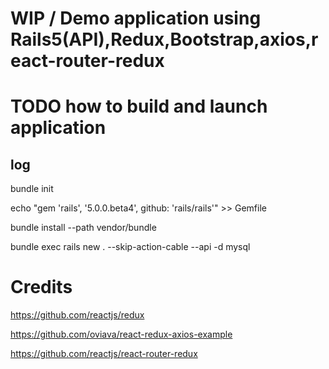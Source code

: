 # WIP / Demo application using Rails5(API),Redux,Bootstrap,axios,react-router-redux

# TODO how to build and launch application


## log

bundle init

echo "gem 'rails', '5.0.0.beta4', github: 'rails/rails'" >> Gemfile

bundle install --path vendor/bundle

bundle exec rails new . --skip-action-cable --api -d mysql

# Credits

https://github.com/reactjs/redux

https://github.com/oviava/react-redux-axios-example

https://github.com/reactjs/react-router-redux


